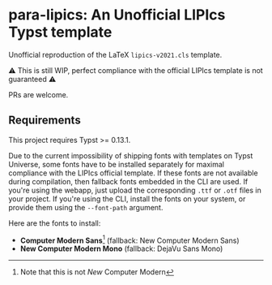 # para-lipics: An Unofficial LIPIcs Typst template

Unofficial reproduction of the LaTeX `lipics-v2021.cls` template.

⚠️ This is still WIP, perfect compliance with the official LIPIcs template is not guaranteed ⚠️

PRs are welcome.

## Requirements

This project requires Typst >= 0.13.1.

Due to the current impossibility of shipping fonts with templates on Typst Universe, some fonts have to be installed separately for maximal compliance with the LIPIcs official template.
If these fonts are not available during compilation, then fallback fonts embedded in the CLI are used.
If you're using the webapp, just upload the corresponding `.ttf` or `.otf` files in your project.
If you're using the CLI, install the fonts on your system, or provide them using the `--font-path` argument.

Here are the fonts to install:
- **Computer Modern Sans**[^1] (fallback: New Computer Modern Sans)
- **New Computer Modern Mono** (fallback: DejaVu Sans Mono)

[^1]: Note that this is not *New* Computer Modern